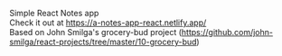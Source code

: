 Simple React Notes app  
Check it out at https://a-notes-app-react.netlify.app/  
Based on John Smilga's grocery-bud project (https://github.com/john-smilga/react-projects/tree/master/10-grocery-bud)
